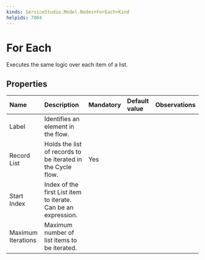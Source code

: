 ```yaml
---
kinds: ServiceStudio.Model.Nodes+ForEach+Kind
helpids: 7004
---
```


# For Each

Executes the same logic over each item of a list.

## Properties

| Name | Description | Mandatory | Default value | Observations |
| :--- | :--- | :--- | :--- | :--- |
| Label | Identifies an element in the flow. |  |  |  |
| Record List | Holds the list of records to be iterated in the Cycle flow. | Yes |  |  |
| Start Index | Index of the first List item to iterate. Can be an expression. |  |  |  |
| Maximum Iterations | Maximum number of list items to be iterated. |  |  |  |

